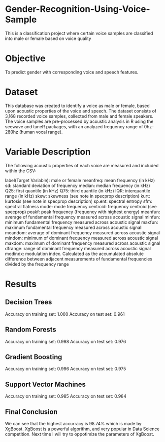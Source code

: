 # Gender-Recognition-Using-Voice-Sample
This is a classification project where certain voice samples are classified into male or female based on voice quality
# Objective
To predict gender with corresponding voice and speech features.

# Dataset
This database was created to identify a voice as male or female, based upon acoustic properties of the voice and speech. The dataset consists of 3,168 recorded voice samples, collected from male and female speakers. The voice samples are pre-processed by acoustic analysis in R using the seewave and tuneR packages, with an analyzed frequency range of 0hz-280hz (human vocal range).

# Variable Description
The following acoustic properties of each voice are measured and included within the CSV:

label(Target Variable): male or female
meanfreq: mean frequency (in kHz)
sd: standard deviation of frequency
median: median frequency (in kHz)
Q25: first quantile (in kHz)
Q75: third quantile (in kHz)
IQR: interquantile range (in kHz)
skew: skewness (see note in specprop description)
kurt: kurtosis (see note in specprop description)
sp.ent: spectral entropy
sfm: spectral flatness
mode: mode frequency
centroid: frequency centroid (see specprop)
peakf: peak frequency (frequency with highest energy)
meanfun: average of fundamental frequency measured across acoustic signal
minfun: minimum fundamental frequency measured across acoustic signal
maxfun: maximum fundamental frequency measured across acoustic signal
meandom: average of dominant frequency measured across acoustic signal
mindom: minimum of dominant frequency measured across acoustic signal
maxdom: maximum of dominant frequency measured across acoustic signal
dfrange: range of dominant frequency measured across acoustic signal
modindx: modulation index. Calculated as the accumulated absolute difference between adjacent measurements of fundamental frequencies divided by the frequency range
# Results
## Decision Trees
Accuracy on training set: 1.000
Accuracy on test set: 0.961

## Random Forests
Accuracy on training set: 0.998
Accuracy on test set: 0.976

## Gradient Boosting
Accuracy on training set: 0.996
Accuracy on test set: 0.975

## Support Vector Machines
Accuracy on training set: 0.985
Accuracy on test set: 0.984

## Final Conclusion
We can see that the highest accurracy is 98.74% which is made by XgBoost. XgBoost is a powerful algorithm, and very popular in Data Science competition. Next time I will try to oppotimize the parameters of XgBoost.
